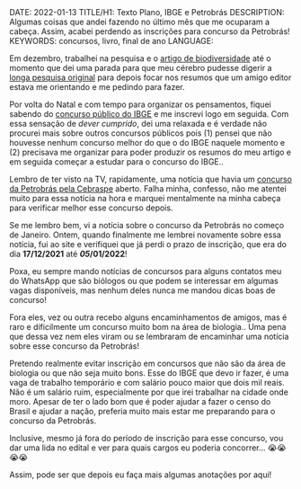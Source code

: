 <!DOCTYPE html>
<meta http-equiv="content-type" content="text/html; charset=utf-8">
<link rel="stylesheet" href="../css/style.css" type="text/css">
<!-- PLAIN TEXT -->
DATE: 2022-01-13
TITLE/H1: Texto Plano, IBGE e Petrobrás
DESCRIPTION: Algumas coisas que andei fazendo no último mês que me ocuparam a cabeça. Assim, acabei perdendo as inscrições para concurso da Petrobrás!
KEYWORDS: concursos, livro, final de ano
LANGUAGE: 

<!-- DATE MUST BE IN THE FORMAT YYY-MM-DD -->
<!-- H1 WILL BE ADDED TO POST/ARTICLE HEADER -->
<!-- KEYWORD DELIMITER IS COMMA -->


<!-- HYPERTEXT -->

Em dezembro, trabalhei na pesquisa e o [artigo de biodiversidade](https://biodiversidade.github.io/)
até o momento que dei uma parada para que meu cérebro pudesse
digerir a [longa pesquisa original](https://biodiversidade.github.io/src/diversidade.txt)
para depois focar nos resumos que um amigo editor estava me orientando
e me pedindo para fazer.

Por volta do Natal e com tempo para organizar os pensamentos,
fiquei sabendo do [concurso público do IBGE](https://conhecimento.fgv.br/concursos/ibgepss21/09)
e me inscrevi logo em seguida.
Com essa sensação de *dever cumprido*, dei uma relaxada
e é verdade não procurei mais sobre outros concursos públicos
pois (1) pensei que não houvesse nenhum concurso melhor do que
o do IBGE naquele momento e (2) precisava me organizar para poder
produzir os resumos do meu artigo e em seguida começar a
estudar para o concurso do IBGE..

Lembro de ter visto na TV, rapidamente, uma notícia que havia um
[concurso da Petrobrás pela Cebraspe](https://www.cebraspe.org.br/concursos/petrobras_21_ns)
aberto. Falha minha, confesso, não me atentei
muito para essa notícia na hora e marquei mentalmente na minha cabeça para
verificar melhor esse concurso depois.

Se me lembro bem, vi a notícia sobre o concurso da Petrobrás
no começo de Janeiro. Ontem, quando finalmente me lembrei
novamente sobre essa notícia, fui ao site e verifiquei que já
perdi o prazo de inscrição, que era do dia **17/12/2021** até ***05*/01/2022**!

Poxa, eu sempre mando notícias de concursos para alguns contatos meu
do WhatsApp que são biólogos ou que podem se interessar em algumas
vagas disponíveis, mas nenhum deles nunca me mandou dicas boas de
concurso!

Fora eles, vez ou outra recebo alguns encaminhamentos de amigos, mas
é raro e dificilmente um concurso muito bom na área de biologia..
Uma pena que dessa vez nem eles viram ou se lembraram de encaminhar
uma notícia sobre esse concurso da Petrobrás!

Pretendo realmente evitar inscrição em concursos que não são da área
de biologia ou que não seja muito bons. Esse do IBGE que devo ir fazer,
é uma vaga de trabalho temporário e com salário pouco maior que dois mil reais.
Não é um salário ruim, especialmente por que irei trabalhar na cidade onde
moro. Apesar de ter o lado bom que é poder ajudar a fazer o censo do
Brasil e ajudar a nação, preferia muito mais estar me preparando
para o concurso da Petrobrás.

Inclusive, mesmo já fora do período de inscrição para esse concurso,
vou dar uma lida no edital e ver para quais cargos eu poderia
concorrer... 😭😭😭😭

Assim, pode ser que depois eu faça mais algumas anotações por aqui!

